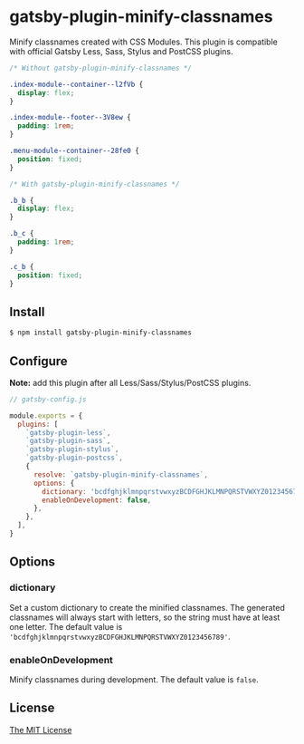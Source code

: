 # gatsby-plugin-minify-classnames

Minify classnames created with CSS Modules. This plugin is compatible with
official Gatsby Less, Sass, Stylus and PostCSS plugins.

```css
/* Without gatsby-plugin-minify-classnames */

.index-module--container--l2fVb {
  display: flex;
}

.index-module--footer--3V8ew {
  padding: 1rem;
}

.menu-module--container--28fe0 {
  position: fixed;
}

/* With gatsby-plugin-minify-classnames */

.b_b {
  display: flex;
}

.b_c {
  padding: 1rem;
}

.c_b {
  position: fixed;
}
```

## Install

```bash
$ npm install gatsby-plugin-minify-classnames
```

## Configure

__Note:__ add this plugin after all Less/Sass/Stylus/PostCSS plugins.

```javascript
// gatsby-config.js

module.exports = {
  plugins: [
    `gatsby-plugin-less`,
    `gatsby-plugin-sass`,
    `gatsby-plugin-stylus`,
    `gatsby-plugin-postcss`,
    {
      resolve: `gatsby-plugin-minify-classnames`,
      options: {
        dictionary: 'bcdfghjklmnpqrstvwxyzBCDFGHJKLMNPQRSTVWXYZ0123456789',
        enableOnDevelopment: false,
      },
    },
  ],
}
```

## Options

### dictionary

Set a custom dictionary to create the minified classnames. The generated
classnames will always start with letters, so the string must have at least one
letter. The default value is
`'bcdfghjklmnpqrstvwxyzBCDFGHJKLMNPQRSTVWXYZ0123456789'`.

### enableOnDevelopment

Minify classnames during development. The default value is `false`.

## License

[The MIT License](./LICENSE)
